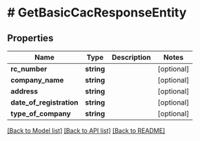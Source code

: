 # # GetBasicCacResponseEntity

## Properties

Name | Type | Description | Notes
------------ | ------------- | ------------- | -------------
**rc_number** | **string** |  | [optional]
**company_name** | **string** |  | [optional]
**address** | **string** |  | [optional]
**date_of_registration** | **string** |  | [optional]
**type_of_company** | **string** |  | [optional]

[[Back to Model list]](../../README.md#models) [[Back to API list]](../../README.md#endpoints) [[Back to README]](../../README.md)
